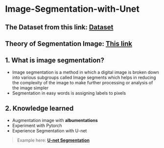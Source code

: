 # Image-Segmentation-with-Unet

## The Dataset from this link: **[Dataset](https://github.com/parth1620/Human-Segmentation-Dataset-master.git)**

## Theory of Segmentation Image: **[This link](https://towardsdatascience.com/image-segmentation-part-1-9f3db1ac1c50)**

## 1. What is image segmentation?
+ Image segmentation is a method in which a digital image is broken down into various subgroups called Image segments which helps in reducing the complexity of the image to make further processing or analysis of the image simpler
+ Segmentation in easy words is assigning labels to pixels
## 2. Knowledge learned
+ Augmentation image with **albumentations**
+ Experiment with Pytorch
+ Experience Segmentation with U-net
> Example here: **[U-net Segmentation](https://pyimagesearch.com/2021/11/08/u-net-training-image-segmentation-models-in-pytorch/)**

